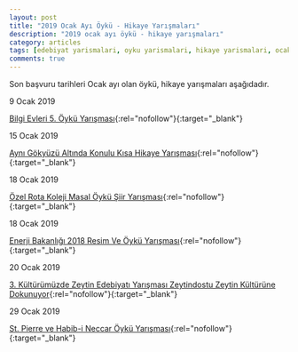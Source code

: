```yaml
---
layout: post
title: "2019 Ocak Ayı Öykü - Hikaye Yarışmaları"
description: "2019 ocak ayı öykü - hikaye yarışmaları"
category: articles
tags: [edebiyat yarismalari, oyku yarismalari, hikaye yarismalari, ocak 2019]
comments: true
---
```


Son başvuru tarihleri Ocak ayı olan öykü, hikaye yarışmaları aşağıdadır.

9 Ocak 2019

[Bilgi Evleri 5. Öykü Yarışması](http://www.bilgievi.org.tr/Haberler/2498/Bilgi-Evleri-5-Oyku-Yarismasi-Basliyor.aspx?utm_source=edebiyatyarismalari.com&utm_medium=affiliate){:rel="nofollow"}{:target="_blank"}


15 Ocak 2019

[Aynı Gökyüzü Altında Konulu Kısa Hikaye Yarışması](http://iau100.tad.org.tr/ayni-gokyuzu-altinda-konulu-kisa-hikaye-yarismasi/?utm_source=edebiyatyarismalari.com&utm_medium=affiliate){:rel="nofollow"}{:target="_blank"}


18 Ocak 2019

[Özel Rota Koleji Masal Öykü Şiir Yarışması](https://www.guncel-egitim.org/ozel-rota-koleji-masal-oyku-siir-yarismasi/?utm_source=edebiyatyarismalari.com&utm_medium=affiliate){:rel="nofollow"}{:target="_blank"}


18 Ocak 2019

[Enerji Bakanlığı 2018 Resim Ve Öykü Yarışması](http://www.cocuketkinlikcanavari.com/enerji-bakanligi-2018-resim-ve-oyku-yarismasi-son-katilim-18-ocak-2019/?utm_source=edebiyatyarismalari.com&utm_medium=affiliate){:rel="nofollow"}{:target="_blank"}


20 Ocak 2019

[3. Kültürümüzde Zeytin Edebiyatı Yarışması Zeytindostu Zeytin Kültürüne Dokunuyor](http://zeytindostu.org.tr/wp-content/uploads/2018/01/3.Edebiyat-Yar%C4%B1%C5%9Fmas%C4%B1-%C5%9Eartname.pdf?utm_source=edebiyatyarismalari.com&utm_medium=affiliate){:rel="nofollow"}{:target="_blank"}


29 Ocak 2019

[St. Pierre ve Habib-i Neccar Öykü Yarışması](http://www.samandagaynahaber.com/st-pierre-ve-habib-i-neccar-adina-oyku-yarismasi-duzenlenecek/?utm_source=edebiyatyarismalari.com&utm_medium=affiliate){:rel="nofollow"}{:target="_blank"}
